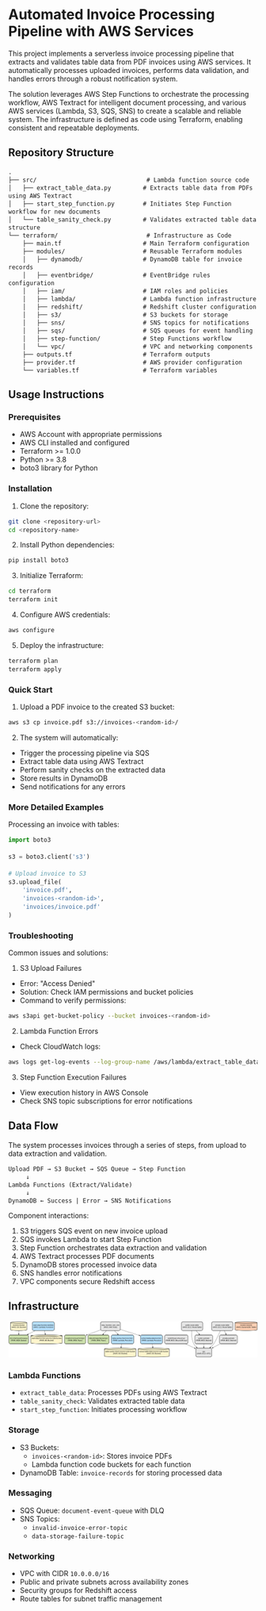 # Automated Invoice Processing Pipeline with AWS Services

This project implements a serverless invoice processing pipeline that extracts and validates table data from PDF invoices using AWS services. It automatically processes uploaded invoices, performs data validation, and handles errors through a robust notification system.

The solution leverages AWS Step Functions to orchestrate the processing workflow, AWS Textract for intelligent document processing, and various AWS services (Lambda, S3, SQS, SNS) to create a scalable and reliable system. The infrastructure is defined as code using Terraform, enabling consistent and repeatable deployments.

## Repository Structure
```
.
├── src/                               # Lambda function source code
│   ├── extract_table_data.py         # Extracts table data from PDFs using AWS Textract
│   ├── start_step_function.py        # Initiates Step Function workflow for new documents
│   └── table_sanity_check.py         # Validates extracted table data structure
└── terraform/                         # Infrastructure as Code
    ├── main.tf                       # Main Terraform configuration
    ├── modules/                      # Reusable Terraform modules
    │   ├── dynamodb/                 # DynamoDB table for invoice records
    │   ├── eventbridge/              # EventBridge rules configuration
    │   ├── iam/                      # IAM roles and policies
    │   ├── lambda/                   # Lambda function infrastructure
    │   ├── redshift/                 # Redshift cluster configuration
    │   ├── s3/                       # S3 buckets for storage
    │   ├── sns/                      # SNS topics for notifications
    │   ├── sqs/                      # SQS queues for event handling
    │   ├── step-function/            # Step Functions workflow
    │   └── vpc/                      # VPC and networking components
    ├── outputs.tf                    # Terraform outputs
    ├── provider.tf                   # AWS provider configuration
    └── variables.tf                  # Terraform variables
```

## Usage Instructions
### Prerequisites
- AWS Account with appropriate permissions
- AWS CLI installed and configured
- Terraform >= 1.0.0
- Python >= 3.8
- boto3 library for Python

### Installation

1. Clone the repository:
```bash
git clone <repository-url>
cd <repository-name>
```

2. Install Python dependencies:
```bash
pip install boto3
```

3. Initialize Terraform:
```bash
cd terraform
terraform init
```

4. Configure AWS credentials:
```bash
aws configure
```

5. Deploy the infrastructure:
```bash
terraform plan
terraform apply
```

### Quick Start
1. Upload a PDF invoice to the created S3 bucket:
```bash
aws s3 cp invoice.pdf s3://invoices-<random-id>/
```

2. The system will automatically:
- Trigger the processing pipeline via SQS
- Extract table data using AWS Textract
- Perform sanity checks on the extracted data
- Store results in DynamoDB
- Send notifications for any errors

### More Detailed Examples

Processing an invoice with tables:
```python
import boto3

s3 = boto3.client('s3')

# Upload invoice to S3
s3.upload_file(
    'invoice.pdf',
    'invoices-<random-id>',
    'invoices/invoice.pdf'
)
```

### Troubleshooting

Common issues and solutions:

1. S3 Upload Failures
- Error: "Access Denied"
- Solution: Check IAM permissions and bucket policies
- Command to verify permissions:
```bash
aws s3api get-bucket-policy --bucket invoices-<random-id>
```

2. Lambda Function Errors
- Check CloudWatch logs:
```bash
aws logs get-log-events --log-group-name /aws/lambda/extract_table_data
```

3. Step Function Execution Failures
- View execution history in AWS Console
- Check SNS topic subscriptions for error notifications

## Data Flow
The system processes invoices through a series of steps, from upload to data extraction and validation.

```ascii
Upload PDF → S3 Bucket → SQS Queue → Step Function
     ↓
Lambda Functions (Extract/Validate)
     ↓
DynamoDB ← Success | Error → SNS Notifications
```

Component interactions:
1. S3 triggers SQS event on new invoice upload
2. SQS invokes Lambda to start Step Function
3. Step Function orchestrates data extraction and validation
4. AWS Textract processes PDF documents
5. DynamoDB stores processed invoice data
6. SNS handles error notifications
7. VPC components secure Redshift access

## Infrastructure

![Infrastructure diagram](./docs/infra.svg)

### Lambda Functions
- `extract_table_data`: Processes PDFs using AWS Textract
- `table_sanity_check`: Validates extracted table data
- `start_step_function`: Initiates processing workflow

### Storage
- S3 Buckets:
  - `invoices-<random-id>`: Stores invoice PDFs
  - Lambda function code buckets for each function
- DynamoDB Table: `invoice-records` for storing processed data

### Messaging
- SQS Queue: `document-event-queue` with DLQ
- SNS Topics:
  - `invalid-invoice-error-topic`
  - `data-storage-failure-topic`

### Networking
- VPC with CIDR `10.0.0.0/16`
- Public and private subnets across availability zones
- Security groups for Redshift access
- Route tables for subnet traffic management